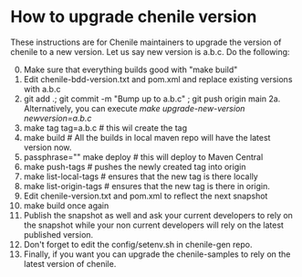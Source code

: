 # How to upgrade chenile version
These instructions are for Chenile maintainers to upgrade the version of chenile to a new version.
Let us say new version is a.b.c. Do the following:

0. Make sure that everything builds good with "make build" 
1. Edit chenile-bdd-version.txt and pom.xml and replace existing  versions with a.b.c
2. git add .; git commit -m "Bump up to a.b.c" ; git push origin main 
2a. Alternatively, you can execute _make upgrade-new-version newversion=a.b.c_
3. make tag tag=a.b.c # this wil create the tag
4. make build # All the builds in local maven repo will have the latest version now.
5. passphrase="<secret phrase>" make deploy  # this will deploy to Maven Central
6. make push-tags # pushes the newly created tag into origin
7. make list-local-tags # ensures that the new tag is there locally
8. make list-origin-tags # ensures that the new tag is there in origin.
9. Edit chenile-version.txt and pom.xml to reflect the next snapshot
10. make build once again
11. Publish the snapshot as well and ask your current developers to rely on the snapshot while your non current developers will rely on the latest published version.
12. Don't forget to edit the config/setenv.sh in chenile-gen repo.
13. Finally, if you want you can upgrade the chenile-samples to rely on the latest version of chenile.
